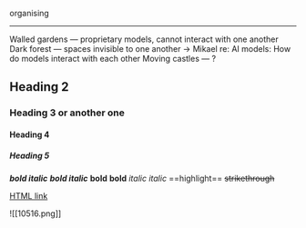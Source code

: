 organising
- --
Walled gardens — proprietary models, cannot interact with one another
Dark forest — spaces invisible to one another
-> Mikael re: AI models: How do models interact with each other
Moving castles — ?

## Heading 2
### Heading 3 or another one
#### Heading 4
##### Heading 5

***bold italic*** ___bold italic___
**bold** __bold__
*italic* _italic_
==highlight==
~~strikethrough~~

[HTML link](https://mborn.eu)

![[10516.png]]